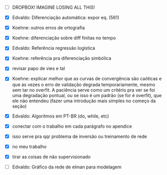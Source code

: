 - [ ] DROPBOX! IMAGINE LOSING ALL THIS!

- [X] Edvaldo: Diferenciação automática: expor eq. (561)
- [X] Koehne: outros erros de ortografia
- [X] Koehne: diferenciação sobre diff finitas no tempo
- [X] Edvaldo: Referência regressão logística
- [X] Koehne: referência pra diferenciação simbólica
- [X] revisar papo de vies e tal
- [X] Koehne: explicar melhor que as curvas de convergência são caóticas e que às vezes o erro de validação degrada temporariamente, mesmo sem tar no overfit. A paciência serve como um critério pra ver se foi uma degradação pontual, ou se isso  é um padrão (se for é overfit), que ele não entendeu (fazer uma introdução mais simples no começo da seção)
- [X] Edvaldo: Algoritmos em PT-BR (do, while, etc)

- [X] conectar com o trabalho em cada parágrafo no apendice
- [X] isso serve pra qqr problema de inversão ou treinamento de rede
- [X] no meu trabalho
- [X] tirar as coisas de não supervisionado



- [ ] Edvaldo: Gráfico da rede de elman para modelagem
